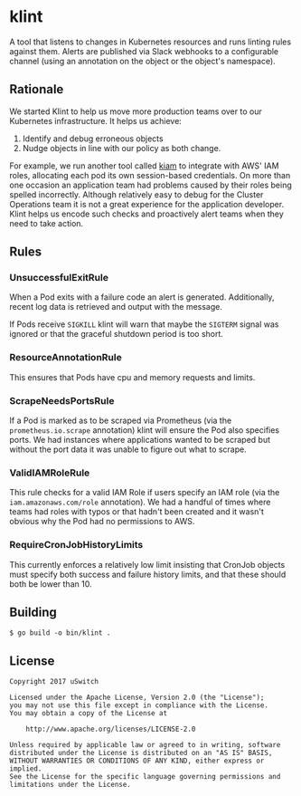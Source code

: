 # klint

A tool that listens to changes in Kubernetes resources and runs linting rules against them. Alerts are published
via Slack webhooks to a configurable channel (using an annotation on the object or the object's namespace).

## Rationale
We started Klint to help us move more production teams over to our Kubernetes infrastructure. It helps us achieve:

1. Identify and debug erroneous objects
2. Nudge objects in line with our policy as both change.

For example, we run another tool called [kiam](https://github.com/uswitch/kiam) to integrate with AWS' IAM roles,
allocating each pod its own session-based credentials. On more than one occasion an application team had problems
caused by their roles being spelled incorrectly. Although relatively easy to debug for the Cluster Operations team
it is not a great experience for the application developer. Klint helps us encode such checks and proactively alert
teams when they need to take action.

## Rules

### UnsuccessfulExitRule
When a Pod exits with a failure code an alert is generated. Additionally, recent log data is retrieved and output
with the message.

If Pods receive `SIGKILL` klint will warn that maybe the `SIGTERM` signal was ignored or that the graceful shutdown
period is too short.

### ResourceAnnotationRule
This ensures that Pods have cpu and memory requests and limits.

### ScrapeNeedsPortsRule
If a Pod is marked as to be scraped via Prometheus (via the `prometheus.io.scrape` annotation) klint will ensure
the Pod also specifies ports. We had instances where applications wanted to be scraped but without the port data
it was unable to figure out what to scrape.

### ValidIAMRoleRule
This rule checks for a valid IAM Role if users specify an IAM role (via the `iam.amazonaws.com/role` annotation). We
had a handful of times where teams had roles with typos or that hadn't been created and it wasn't obvious why
the Pod had no permissions to AWS.

### RequireCronJobHistoryLimits
This currently enforces a relatively low limit insisting that CronJob objects must specify both success and
failure history limits, and that these should both be lower than 10.


## Building

```
$ go build -o bin/klint .
```

## License

```
Copyright 2017 uSwitch

Licensed under the Apache License, Version 2.0 (the "License");
you may not use this file except in compliance with the License.
You may obtain a copy of the License at

    http://www.apache.org/licenses/LICENSE-2.0

Unless required by applicable law or agreed to in writing, software
distributed under the License is distributed on an "AS IS" BASIS,
WITHOUT WARRANTIES OR CONDITIONS OF ANY KIND, either express or implied.
See the License for the specific language governing permissions and
limitations under the License.
```

